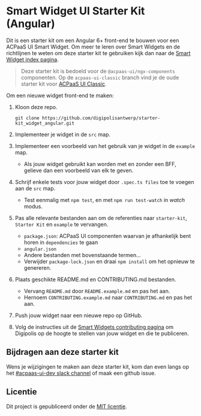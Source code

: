 # Smart Widget UI Starter Kit (Angular)

Dit is een starter kit om een Angular 6+ front-end te bouwen voor een ACPaaS UI Smart Widget. Om meer te leren over Smart Widgets en de richtlijnen te weten om deze starter kit te gebruiken kijk dan naar de [Smart Widget index pagina](https://github.com/digipolisantwerp/smart-widgets).

> Deze starter kit is bedoeld voor de `@acpaas-ui/ngx-components` componenten. Op de `acpaas-ui-classic` branch vind je de oude starter kit voor [ACPaaS UI Classic](https://acpaas-ui.digipolis.be/docs/angular-migrating).

Om een nieuwe widget front-end te maken:

1. Kloon deze repo.

   `git clone https://github.com/digipolisantwerp/starter-kit_widget_angular.git`

2. Implementeer je widget in de `src` map.

3. Implementeer een voorbeeld van het gebruik van je widget in de `example` map.

   - Als jouw widget gebruikt kan worden met en zonder een BFF, gelieve dan een voorbeeld van elk te geven.

4. Schrijf enkele tests voor jouw widget door `.spec.ts files` toe te voegen aan de `src` map.

   - Test eenmalig met `npm test`, en met `npm run test-watch` in *watch* modus.

5. Pas alle relevante bestanden aan om de referenties naar `starter-kit`, `Starter Kit` en `example` te vervangen.

   - `package.json`: ACPaaS UI componenten waarvan je afhankelijk bent horen in `dependencies` te gaan
   - `angular.json`
   - Andere bestanden met bovenstaande termen...
   - Verwijder `package-lock.json` en draai `npm install` om het opnieuw te genereren.

6. Plaats geschikte README.md en CONTRIBUTING.md bestanden.

   - Vervang `README.md` door `README.example.md` en pas het aan.
   - Hernoem `CONTRIBUTING.example.md` naar `CONTRIBUTING.md` en pas het aan.

7. Push jouw widget naar een nieuwe repo op GitHub.

8. Volg de instructies uit de [Smart Widgets contributing pagina](https://github.com/digipolisantwerp/starter-kit_widget_angular/blob/master/CONTRIBUTING.md) om Digipolis op de hoogte te stellen van jouw widget en die te publiceren.

## Bijdragen aan deze starter kit

Wens je wijzigingen te maken aan deze starter kit, kom dan even langs op het [#acpaas-ui-dev slack channel](https://dgpls.slack.com/messages/C4S2D7KTK) of maak een github issue.

## Licentie

Dit project is gepubliceerd onder de [MIT licentie](LICENSE.md).
